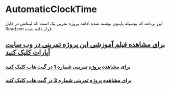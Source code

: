 # AutomaticClockTime
این برنامه که بوسیله پایتون نوشته شده ادامه پروژه تمرین یک است که لینکش در فایل Read.me قرار داده شده


## [برای مشاهده فیلم آموزشی **این** پروژه تمرینی در وب سایت آپارات کلیک کنید](https://aparat.com/v/ugli8fp)
### [برای مشاهده پروژه تمرینی شماره 1 در گیت هاب کلیک کنید](https://github.com/ActiveGamers/ClockTime)
### [برای مشاهده پروژه تمرینی شماره 3 در گیت هاب کلیک کنید](https://github.com/ActiveGamers/GuessNumber)
